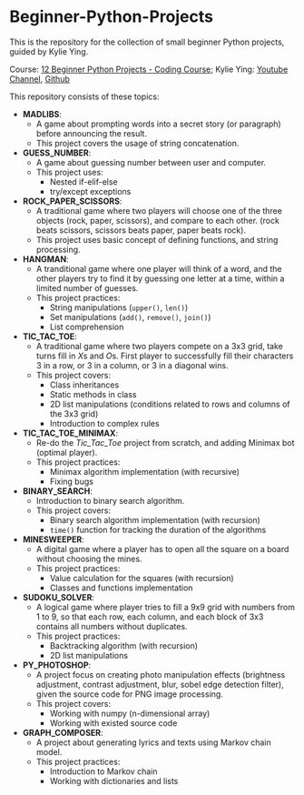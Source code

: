 # Beginner-Python-Projects
This is the repository for the collection of small beginner Python projects, guided by Kylie Ying.

Course: [12 Beginner Python Projects - Coding Course](https://www.youtube.com/watch?v=8ext9G7xspg&t=9109s);
Kylie Ying: [Youtube Channel](https://www.youtube.com/ycubed), [Github](https://github.com/kying18)

This repository consists of these topics:
- **MADLIBS**: 
   - A game about prompting words into a secret story (or paragraph) before announcing the result.
   - This project covers the usage of string concatenation.
- **GUESS_NUMBER**:
   - A game about guessing number between user and computer.
   - This project uses:
      - Nested if-elif-else
      - try/except exceptions
- **ROCK_PAPER_SCISSORS**:
   - A traditional game where two players will choose one of the three objects (rock, paper, scissors), and compare to each other. (rock beats scissors, scissors beats paper, paper beats rock).
   - This project uses basic concept of defining functions, and string processing.
- **HANGMAN**:
   - A tranditional game where one player will think of a word, and the other players try to find it by guessing one letter at a time, within a limited number of guesses.
   - This project practices:
      - String manipulations (`upper()`, `len()`)
      - Set manipulations (`add()`, `remove()`, `join()`)
      - List comprehension
- **TIC_TAC_TOE**:
   - A traditional game where two players compete on a 3x3 grid, take turns fill in *X*s and *O*s. First player to successfully fill their characters 3 in a row, or 3 in a column, or 3 in a diagonal wins.
   - This project covers:
      - Class inheritances
      - Static methods in class
      - 2D list manipulations (conditions related to rows and columns of the 3x3 grid)
      - Introduction to complex rules
- **TIC_TAC_TOE_MINIMAX**:
   - Re-do the *Tic_Tac_Toe* project from scratch, and adding Minimax bot (optimal player).
   - This project practices:
      - Minimax algorithm implementation (with recursive)
      - Fixing bugs
- **BINARY_SEARCH**:
   - Introduction to binary search algorithm.
   - This project covers:
      - Binary search algorithm implementation (with recursion)
      - `time()` function for tracking the duration of the algorithms
- **MINESWEEPER**:
   - A digital game where a player has to open all the square on a board without choosing the mines.
   - This project practices:
      - Value calculation for the squares (with recursion)
      - Classes and functions implementation
- **SUDOKU_SOLVER**:
   - A logical game where player tries to fill a 9x9 grid with numbers from 1 to 9, so that each row, each column, and each block of 3x3 contains all numbers without duplicates.
   - This project practices:
      - Backtracking algorithm (with recursion)
      - 2D list manipulations 
- **PY_PHOTOSHOP**:
   - A project focus on creating photo manipulation effects (brightness adjustment, contrast adjustment, blur, sobel edge detection filter), given the source code for PNG image processing.
   - This project covers:
      - Working with numpy (n-dimensional array)
      - Working with existed source code
- **GRAPH_COMPOSER**:
   - A project about generating lyrics and texts using Markov chain model.
   - This project practices:
      - Introduction to Markov chain
      - Working with dictionaries and lists